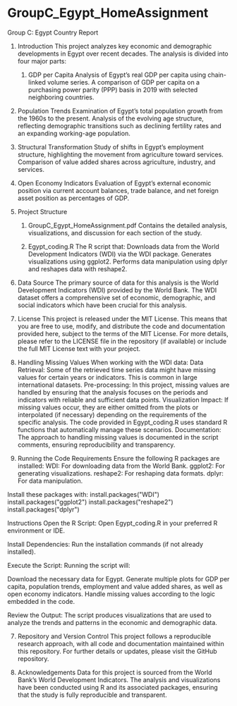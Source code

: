# GroupC_Egypt_HomeAssignment

Group C: Egypt Country Report

1. Introduction
This project analyzes key economic and demographic developments in Egypt over recent decades. The analysis is divided into four major parts:

   1. GDP per Capita
Analysis of Egypt’s real GDP per capita using chain-linked volume series.
A comparison of GDP per capita on a purchasing power parity (PPP) basis in 2019 with selected neighboring countries.

  2. Population Trends
Examination of Egypt’s total population growth from the 1960s to the present.
Analysis of the evolving age structure, reflecting demographic transitions such as declining fertility rates and an expanding working-age population.

  3. Structural Transformation
Study of shifts in Egypt’s employment structure, highlighting the movement from agriculture toward services.
Comparison of value added shares across agriculture, industry, and services.

  4. Open Economy Indicators
Evaluation of Egypt’s external economic position via current account balances, trade balance, and net foreign asset position as percentages of GDP.

2. Project Structure
     1. GroupC_Egypt_HomeAssignment.pdf
Contains the detailed analysis, visualizations, and discussion for each section of the study.

     2. Egypt_coding.R
The R script that:
Downloads data from the World Development Indicators (WDI) via the WDI package.
Generates visualizations using ggplot2.
Performs data manipulation using dplyr and reshapes data with reshape2.

3. Data Source
The primary source of data for this analysis is the World Development Indicators (WDI) provided by the World Bank. The WDI dataset offers a comprehensive set of economic, demographic, and social indicators which have been crucial for this analysis.

4. License
This project is released under the MIT License. This means that you are free to use, modify, and distribute the code and documentation provided here, subject to the terms of the MIT License. For more details, please refer to the LICENSE file in the repository (if available) or include the full MIT License text with your project.

5. Handling Missing Values
When working with the WDI data:
Data Retrieval: Some of the retrieved time series data might have missing values for certain years or indicators. This is common in large international datasets.
Pre-processing: In this project, missing values are handled by ensuring that the analysis focuses on the periods and indicators with reliable and sufficient data points.
Visualization Impact: If missing values occur, they are either omitted from the plots or interpolated (if necessary) depending on the requirements of the specific analysis. The code provided in Egypt_coding.R uses standard R functions that automatically manage these scenarios.
Documentation: The approach to handling missing values is documented in the script comments, ensuring reproducibility and transparency.

6. Running the Code
Requirements
Ensure the following R packages are installed:
WDI: For downloading data from the World Bank.
ggplot2: For generating visualizations.
reshape2: For reshaping data formats.
dplyr: For data manipulation.

Install these packages with:
install.packages("WDI")
install.packages("ggplot2")
install.packages("reshape2")
install.packages("dplyr")

Instructions
Open the R Script:
Open Egypt_coding.R in your preferred R environment or IDE.

Install Dependencies:
Run the installation commands (if not already installed).

Execute the Script:
Running the script will:

Download the necessary data for Egypt.
Generate multiple plots for GDP per capita, population trends, employment and value added shares, as well as open economy indicators.
Handle missing values according to the logic embedded in the code.

Review the Output:
The script produces visualizations that are used to analyze the trends and patterns in the economic and demographic data.

7. Repository and Version Control
This project follows a reproducible research approach, with all code and documentation maintained within this repository. For further details or updates, please visit the GitHub repository.

8. Acknowledgements
Data for this project is sourced from the World Bank’s World Development Indicators. The analysis and visualizations have been conducted using R and its associated packages, ensuring that the study is fully reproducible and transparent.

